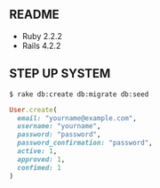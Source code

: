 ## README

* Ruby 2.2.2
* Rails 4.2.2

## STEP UP SYSTEM

``` shell
$ rake db:create db:migrate db:seed
```

``` ruby
User.create(
  email: "yourname@example.com",
  username: "yourname",
  password: "password",
  password_confirmation: "password",
  active: 1,
  approved: 1,
  confimed: 1
)
```
